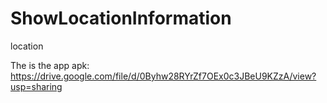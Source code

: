 # ShowLocationInformation
location


The is the app apk: https://drive.google.com/file/d/0Byhw28RYrZf7OEx0c3JBeU9KZzA/view?usp=sharing
